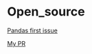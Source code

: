# Open_source

[Pandas first issue](https://github.com/issues?q=is%3Aopen+is%3Aissue+repo%3Apandas-dev%2Fpandas++label%3A%22good+first+issue%22+)

[My PR](https://github.com/pulls?q=is%3Apr+is%3Amerged+author%3A%40me+-user%3AMikhaylov-yv+)
